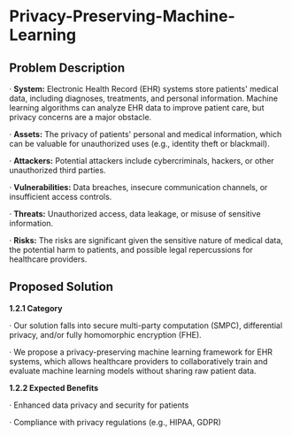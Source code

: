 # Privacy-Preserving-Machine-Learning

## Problem Description

· **System:** Electronic Health Record (EHR) systems store patients' medical data, including diagnoses, treatments, and personal information. Machine learning algorithms can analyze EHR data to improve patient care, but privacy concerns are a major obstacle.

· **Assets:** The privacy of patients' personal and medical information, which can be valuable for unauthorized uses (e.g., identity theft or blackmail).

· **Attackers:** Potential attackers include cybercriminals, hackers, or other unauthorized third parties.

· **Vulnerabilities:** Data breaches, insecure communication channels, or insufficient access controls.

· **Threats:** Unauthorized access, data leakage, or misuse of sensitive information.

· **Risks:** The risks are significant given the sensitive nature of medical data, the potential harm to patients, and possible legal repercussions for healthcare providers.


## Proposed Solution
**1.2.1 Category**

· Our solution falls into secure multi-party computation (SMPC), differential privacy, and/or fully homomorphic encryption (FHE).

· We propose a privacy-preserving machine learning framework for EHR systems, which allows healthcare providers to collaboratively train and evaluate machine learning models without sharing raw patient data.

**1.2.2 Expected Benefits**

· Enhanced data privacy and security for patients

· Compliance with privacy regulations (e.g., HIPAA, GDPR)
